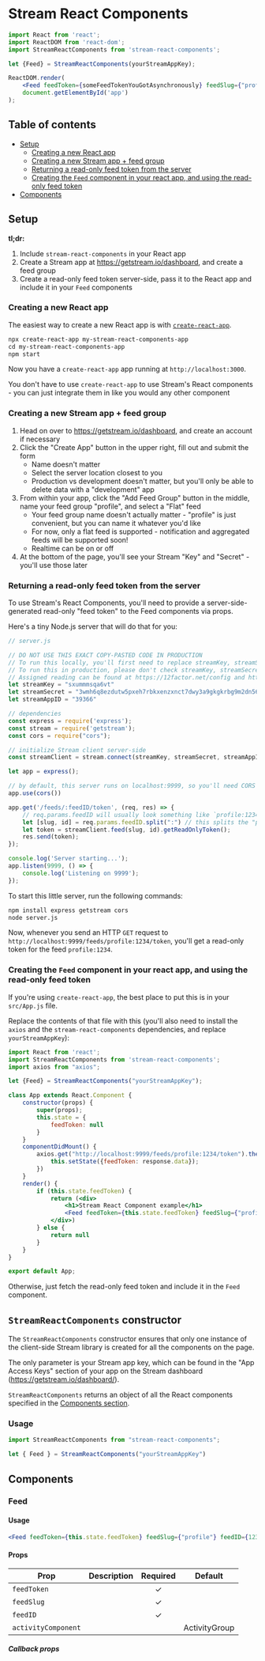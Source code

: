 # Stream React Components

```jsx
import React from 'react';
import ReactDOM from 'react-dom';
import StreamReactComponents from 'stream-react-components';

let {Feed} = StreamReactComponents(yourStreamAppKey);

ReactDOM.render(
    <Feed feedToken={someFeedTokenYouGotAsynchronously} feedSlug={"profile"} feedID={1234}/>,
    document.getElementById('app')
);
```

## Table of contents

-   [Setup](#setup)
    -   [Creating a new React app](#creating-a-new-react-app)
    -   [Creating a new Stream app + feed group](#creating-a-new-stream-app--feed-group)
    -   [Returning a read-only feed token from the server](#returning-a-read-only-feed-token-from-the-server)
    -   [Creating the `Feed` component in your react app, and using the read-only feed token](#creating-the-feed-component-in-your-react-app-and-using-the-read-only-feed-token)
-   [Components](#components)

## Setup

**tl;dr:**

1.  Include `stream-react-components` in your React app
2.  Create a Stream app at <https://getstream.io/dashboard>, and create a feed group
3.  Create a read-only feed token server-side, pass it to the React app and include it in your `Feed` components

### Creating a new React app

The easiest way to create a new React app is with [`create-react-app`](https://github.com/facebook/create-react-app).

```txt
npx create-react-app my-stream-react-components-app
cd my-stream-react-components-app
npm start
```

Now you have a `create-react-app` app running at `http://localhost:3000`.

You don't have to use `create-react-app` to use Stream's React components - you can just integrate them in like you would any other component

### Creating a new Stream app + feed group

1.  Head on over to <https://getstream.io/dashboard>, and create an account if necessary
2.  Click the "Create App" button in the upper right, fill out and submit the form
    -   Name doesn't matter
    -   Select the server location closest to you
    -   Production vs development doesn't matter, but you'll only be able to delete data with a "development" app
3.  From within your app, click the "Add Feed Group" button in the middle, name your feed group "profile", and select a "Flat" feed
    -   Your feed group name doesn't actually matter - "profile" is just convenient, but you can name it whatever you'd like
    -   For now, only a flat feed is supported - notification and aggregated feeds will be supported soon!
    -   Realtime can be on or off
4.  At the bottom of the page, you'll see your Stream "Key" and "Secret" - you'll use those later

### Returning a read-only feed token from the server

To use Stream's React Components, you'll need to provide a server-side-generated read-only "feed token" to the Feed components via props.

Here's a tiny Node.js server that will do that for you:

```javascript
// server.js

// DO NOT USE THIS EXACT COPY-PASTED CODE IN PRODUCTION
// To run this locally, you'll first need to replace streamKey, streamSecret, and streamAppID with your own values.
// To run this in production, please don't check streamKey, streamSecret, and streamAppID into version control.
// Assigned reading can be found at https://12factor.net/config and https://www.npmjs.com/package/dotenv.
let streamKey = "sxummmsqa6vt"
let streamSecret = "3wmh6q8ezdutw5pxeh7rbkxenzxnct7dwy3a9gkgkrbg9m2dn56egpcvbme28v3j"
let streamAppID = "39366"

// dependencies
const express = require('express');
const stream = require('getstream');
const cors = require("cors");

// initialize Stream client server-side
const streamClient = stream.connect(streamKey, streamSecret, streamAppID)

let app = express();

// by default, this server runs on localhost:9999, so you'll need CORS support if you're serving your web app from another port.
app.use(cors())

app.get('/feeds/:feedID/token', (req, res) => {
    // req.params.feedID will usually look something like `profile:1234`
    let [slug, id] = req.params.feedID.split(":") // this splits the "profile" and "1234" into separate variables, using array destructuring, but is only available in ES6 (node.js 6+)
    let token = streamClient.feed(slug, id).getReadOnlyToken();
    res.send(token);
});

console.log('Server starting...');
app.listen(9999, () => {
    console.log('Listening on 9999');
});
```

To start this little server, run the following commands:

```txt
npm install express getstream cors
node server.js
```

Now, whenever you send an HTTP `GET` request to `http://localhost:9999/feeds/profile:1234/token`, you'll get a read-only token for the feed `profile:1234`.

### Creating the `Feed` component in your react app, and using the read-only feed token

If you're using `create-react-app`, the best place to put this is in your `src/App.js` file.

Replace the contents of that file with this (you'll also need to install the `axios` and the `stream-react-components` dependencies, and replace `yourStreamAppKey`):

```jsx
import React from 'react';
import StreamReactComponents from 'stream-react-components';
import axios from "axios";

let {Feed} = StreamReactComponents("yourStreamAppKey");

class App extends React.Component {
    constructor(props) {
        super(props);
        this.state = {
            feedToken: null
        }
    }
    componentDidMount() {
        axios.get("http://localhost:9999/feeds/profile:1234/token").then(response => {
            this.setState({feedToken: response.data});
        })
    }
    render() {
        if (this.state.feedToken) {
            return (<div>
                <h1>Stream React Component example</h1>
                <Feed feedToken={this.state.feedToken} feedSlug={"profile"} feedID={1234}/>
            </div>)
        } else {
            return null
        }
    }
}

export default App;
```

Otherwise, just fetch the read-only feed token and include it in the `Feed` component.

## `StreamReactComponents` constructor

The `StreamReactComponents` constructor ensures that only one instance of the client-side Stream library is created for all the components on the page.

The only parameter is your Stream app key, which can be found in the "App Access Keys" section of your app on the Stream dashboard (<https://getstream.io/dashboard/>).

`StreamReactComponents` returns an object of all the React components specified in the [Components section](#components).

### Usage

```jsx
import StreamReactComponents from "stream-react-components";

let { Feed } = StreamReactComponents("yourStreamAppKey")
```

## Components

### Feed

#### Usage

```jsx
<Feed feedToken={this.state.feedToken} feedSlug={"profile"} feedID={1234} />
```

#### Props

| Prop                | Description | Required | Default       |
| ------------------- | ----------- | :------: | ------------- |
| `feedToken`         |             |     ✓    |               |
| `feedSlug`          |             |     ✓    |               |
| `feedID`            |             |     ✓    |               |
| `activityComponent` |             |          | ActivityGroup |

##### Callback props
